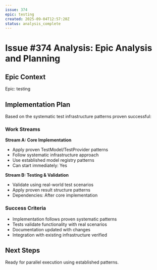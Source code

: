 ```yaml
---
issue: 374
epic: testing  
created: 2025-09-04T12:57:20Z
status: analysis_complete
---
```


# Issue #374 Analysis: Epic Analysis and Planning

## Epic Context
Epic: testing

## Implementation Plan
Based on the systematic test infrastructure patterns proven successful:

### Work Streams

**Stream A: Core Implementation**
- Apply proven TestModel/TestProvider patterns
- Follow systematic infrastructure approach
- Use established model registry patterns
- Can start immediately: Yes

**Stream B: Testing & Validation**
- Validate using real-world test scenarios
- Apply proven result structure patterns
- Dependencies: After core implementation

### Success Criteria
- Implementation follows proven systematic patterns
- Tests validate functionality with real scenarios
- Documentation updated with changes
- Integration with existing infrastructure verified

## Next Steps
Ready for parallel execution using established patterns.
